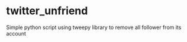 # twitter_unfriend
Simple python script using tweepy library to remove all follower from its account
